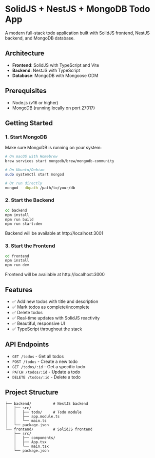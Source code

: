 # SolidJS + NestJS + MongoDB Todo App

A modern full-stack todo application built with SolidJS frontend, NestJS backend, and MongoDB database.

## Architecture

- **Frontend**: SolidJS with TypeScript and Vite
- **Backend**: NestJS with TypeScript
- **Database**: MongoDB with Mongoose ODM

## Prerequisites

- Node.js (v16 or higher)
- MongoDB (running locally on port 27017)

## Getting Started

### 1. Start MongoDB

Make sure MongoDB is running on your system:

```bash
# On macOS with Homebrew
brew services start mongodb/brew/mongodb-community

# On Ubuntu/Debian
sudo systemctl start mongod

# Or run directly
mongod --dbpath /path/to/your/db
```

### 2. Start the Backend

```bash
cd backend
npm install
npm run build
npm run start:dev
```

Backend will be available at http://localhost:3001

### 3. Start the Frontend

```bash
cd frontend
npm install
npm run dev
```

Frontend will be available at http://localhost:3000

## Features

- ✅ Add new todos with title and description
- ✅ Mark todos as complete/incomplete
- ✅ Delete todos
- ✅ Real-time updates with SolidJS reactivity
- ✅ Beautiful, responsive UI
- ✅ TypeScript throughout the stack

## API Endpoints

- `GET /todos` - Get all todos
- `POST /todos` - Create a new todo
- `GET /todos/:id` - Get a specific todo
- `PATCH /todos/:id` - Update a todo
- `DELETE /todos/:id` - Delete a todo

## Project Structure

```
├── backend/          # NestJS backend
│   ├── src/
│   │   ├── todo/     # Todo module
│   │   ├── app.module.ts
│   │   └── main.ts
│   └── package.json
└── frontend/         # SolidJS frontend
    ├── src/
    │   ├── components/
    │   ├── App.tsx
    │   └── main.tsx
    └── package.json
```